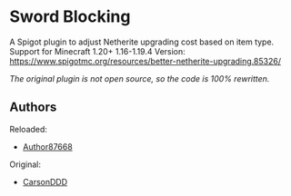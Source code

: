 # Sword Blocking

A Spigot plugin to adjust Netherite upgrading cost based on item type.
Support for Minecraft 1.20+
1.16-1.19.4 Version: https://www.spigotmc.org/resources/better-netherite-upgrading.85326/

*The original plugin is not open source, so the code is 100% rewritten.*
## Authors

Reloaded:

- [Author87668](https://github.com/At87668)

Original:

- [CarsonDDD](https://www.spigotmc.org/resources/authors/carsonddd.837701/)